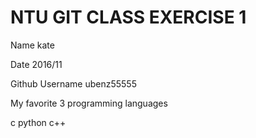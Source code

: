 # NTU GIT CLASS EXERCISE 1

Name
kate

Date 
2016/11

Github Username
ubenz55555

My favorite 3 programming languages

c python c++




